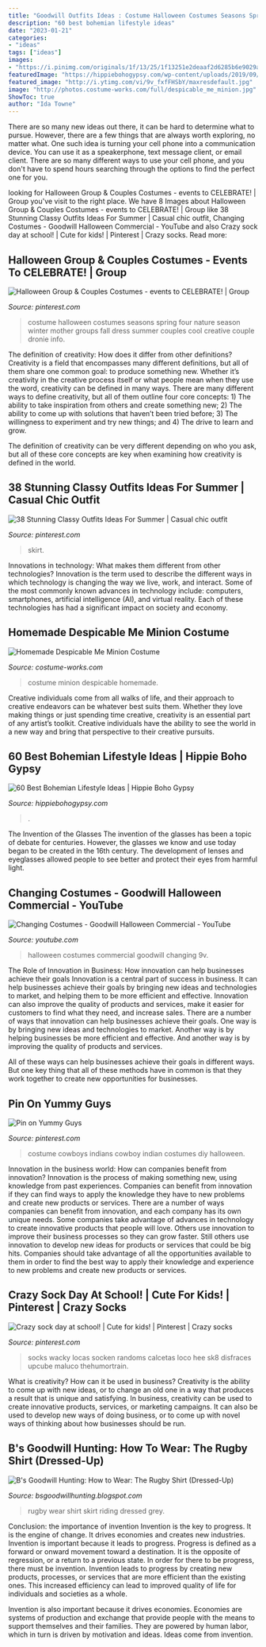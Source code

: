 ```yaml
---
title: "Goodwill Outfits Ideas : Costume Halloween Costumes Seasons Spring Four Nature Season Winter Mother Groups Fall Dress Summer Couples Cool Creative Couple Dronie Info"
description: "60 best bohemian lifestyle ideas"
date: "2023-01-21"
categories:
- "ideas"
tags: ["ideas"]
images:
- "https://i.pinimg.com/originals/1f/13/25/1f13251e2deaaf2d6285b6e9029acb6e.jpg"
featuredImage: "https://hippiebohogypsy.com/wp-content/uploads/2019/09/Bohemian-Lifestyle-44.jpg"
featured_image: "http://i.ytimg.com/vi/9v_fxfFHSbY/maxresdefault.jpg"
image: "http://photos.costume-works.com/full/despicable_me_minion.jpg"
ShowToc: true
author: "Ida Towne"
---
```



There are so many new ideas out there, it can be hard to determine what to pursue. However, there are a few things that are always worth exploring, no matter what. One such idea is turning your cell phone into a communication device. You can use it as a speakerphone, text message client, or email client. There are so many different ways to use your cell phone, and you don't have to spend hours searching through the options to find the perfect one for you.

	

		
looking for Halloween Group &amp; Couples Costumes - events to CELEBRATE! | Group you've visit to the right place. We have 8 Images about Halloween Group &amp; Couples Costumes - events to CELEBRATE! | Group like 38 Stunning Classy Outfits Ideas For Summer | Casual chic outfit, Changing Costumes - Goodwill Halloween Commercial - YouTube and also Crazy sock day at school! | Cute for kids! | Pinterest | Crazy socks. Read more:
		
    
## Halloween Group &amp; Couples Costumes - Events To CELEBRATE! | Group

<img loading=lazy src="https://i.pinimg.com/originals/1f/13/25/1f13251e2deaaf2d6285b6e9029acb6e.jpg" onerror="this.onerror=null;this.src='https://tse1.mm.bing.net/th?id=OIP.losTA5LqdSPo5vz1LCYViAEnDT&amp;pid=15.1';" alt="Halloween Group &amp; Couples Costumes - events to CELEBRATE! | Group">

_Source: pinterest.com_

>costume halloween costumes seasons spring four nature season winter mother groups fall dress summer couples cool creative couple dronie info. 

	

The definition of creativity: How does it differ from other definitions?
Creativity is a field that encompasses many different definitions, but all of them share one common goal: to produce something new. Whether it’s creativity in the creative process itself or what people mean when they use the word, creativity can be defined in many ways. 
There are many different ways to define creativity, but all of them outline four core concepts: 1) The ability to take inspiration from others and create something new; 2) The ability to come up with solutions that haven’t been tried before; 3) The willingness to experiment and try new things; and 4) The drive to learn and grow. 

The definition of creativity can be very different depending on who you ask, but all of these core concepts are key when examining how creativity is defined in the world.

    
## 38 Stunning Classy Outfits Ideas For Summer | Casual Chic Outfit

<img loading=lazy src="https://i.pinimg.com/originals/c2/81/f6/c281f69827e194fb6ff4ab5102874461.jpg" onerror="this.onerror=null;this.src='https://tse1.mm.bing.net/th?id=OIP.INT1eSSLheU5qBh766auagHaQk&amp;pid=15.1';" alt="38 Stunning Classy Outfits Ideas For Summer | Casual chic outfit">

_Source: pinterest.com_

>skirt. 

	

Innovations in technology: What makes them different from other technologies?
Innovation is the term used to describe the different ways in which technology is changing the way we live, work, and interact. Some of the most commonly known advances in technology include: computers, smartphones, artificial intelligence (AI), and virtual reality. Each of these technologies has had a significant impact on society and economy.

    
## Homemade Despicable Me Minion Costume

<img loading=lazy src="http://photos.costume-works.com/full/despicable_me_minion.jpg" onerror="this.onerror=null;this.src='https://tse4.mm.bing.net/th?id=OIP.oNHAtGDJVoM5A48FzJe3CwHaPg&amp;pid=15.1';" alt="Homemade Despicable Me Minion Costume">

_Source: costume-works.com_

>costume minion despicable homemade. 

	

Creative individuals come from all walks of life, and their approach to creative endeavors can be whatever best suits them. Whether they love making things or just spending time creative, creativity is an essential part of any artist’s toolkit. Creative individuals have the ability to see the world in a new way and bring that perspective to their creative pursuits.

    
## 60 Best Bohemian Lifestyle Ideas | Hippie Boho Gypsy

<img loading=lazy src="https://hippiebohogypsy.com/wp-content/uploads/2019/09/Bohemian-Lifestyle-44.jpg" onerror="this.onerror=null;this.src='https://tse3.mm.bing.net/th?id=OIP.s3z0UQL79b4FN5eYHXn-FwHaL3&amp;pid=15.1';" alt="60 Best Bohemian Lifestyle Ideas | Hippie Boho Gypsy">

_Source: hippiebohogypsy.com_

>. 

	

The Invention of the Glasses
The invention of the glasses has been a topic of debate for centuries. However, the glasses we know and use today began to be created in the 16th century. The development of lenses and eyeglasses allowed people to see better and protect their eyes from harmful light.

    
## Changing Costumes - Goodwill Halloween Commercial - YouTube

<img loading=lazy src="http://i.ytimg.com/vi/9v_fxfFHSbY/maxresdefault.jpg" onerror="this.onerror=null;this.src='https://tse3.mm.bing.net/th?id=OIP.j7GPTYUvVOm_J7AdrcuaKwHaEK&amp;pid=15.1';" alt="Changing Costumes - Goodwill Halloween Commercial - YouTube">

_Source: youtube.com_

>halloween costumes commercial goodwill changing 9v. 

	

The Role of Innovation in Business: How innovation can help businesses achieve their goals
Innovation is a central part of success in business. It can help businesses achieve their goals by bringing new ideas and technologies to market, and helping them to be more efficient and effective. Innovation can also improve the quality of products and services, make it easier for customers to find what they need, and increase sales.
There are a number of ways that innovation can help businesses achieve their goals. One way is by bringing new ideas and technologies to market. Another way is by helping businesses be more efficient and effective. And another way is by improving the quality of products and services.

All of these ways can help businesses achieve their goals in different ways. But one key thing that all of these methods have in common is that they work together to create new opportunities for businesses.

    
## Pin On Yummy Guys

<img loading=lazy src="https://i.pinimg.com/736x/76/d9/1b/76d91b56931c2c9746ec3cca7ad47322--cowboy-and-indian-costume-indian-costumes.jpg" onerror="this.onerror=null;this.src='https://tse1.mm.bing.net/th?id=OIP.gtKYR00_S9gSYUUR38eCJgHaKP&amp;pid=15.1';" alt="Pin on Yummy Guys">

_Source: pinterest.com_

>costume cowboys indians cowboy indian costumes diy halloween. 

	

Innovation in the business world: How can companies benefit from innovation?
Innovation is the process of making something new, using knowledge from past experiences. Companies can benefit from innovation if they can find ways to apply the knowledge they have to new problems and create new products or services. There are a number of ways companies can benefit from innovation, and each company has its own unique needs. Some companies take advantage of advances in technology to create innovative products that people will love. Others use innovation to improve their business processes so they can grow faster. Still others use innovation to develop new ideas for products or services that could be big hits. Companies should take advantage of all the opportunities available to them in order to find the best way to apply their knowledge and experience to new problems and create new products or services.

    
## Crazy Sock Day At School! | Cute For Kids! | Pinterest | Crazy Socks

<img loading=lazy src="https://i.pinimg.com/564x/3a/5b/d2/3a5bd22797547914f7d5e0f9ad555468--silly-socks-day-crazy-socks-diy-kids.jpg?b=t" onerror="this.onerror=null;this.src='https://tse2.mm.bing.net/th?id=OIP.N7SwoXRGOmdxFgg-nxwodAHaNK&amp;pid=15.1';" alt="Crazy sock day at school! | Cute for kids! | Pinterest | Crazy socks">

_Source: pinterest.com_

>socks wacky locas socken randoms calcetas loco hee sk8 disfraces upcube maluco thehumortrain. 

	

What is creativity? How can it be used in business?
Creativity is the ability to come up with new ideas, or to change an old one in a way that produces a result that is unique and satisfying. In business, creativity can be used to create innovative products, services, or marketing campaigns. It can also be used to develop new ways of doing business, or to come up with novel ways of thinking about how businesses should be run.

    
## B&#039;s Goodwill Hunting: How To Wear: The Rugby Shirt (Dressed-Up)

<img loading=lazy src="https://4.bp.blogspot.com/-YlQPxL6qqWs/UP5ztJofu-I/AAAAAAAACJU/8mD7hT0RWso/s1600/IMG_1343.JPG" onerror="this.onerror=null;this.src='https://tse3.mm.bing.net/th?id=OIP.P7RGJbSGxIS0PLjzzRAitwHaJ4&amp;pid=15.1';" alt="B&#039;s Goodwill Hunting: How to Wear: The Rugby Shirt (Dressed-Up)">

_Source: bsgoodwillhunting.blogspot.com_

>rugby wear shirt skirt riding dressed grey. 

	

Conclusion: the importance of invention
Invention is the key to progress. It is the engine of change. It drives economies and creates new industries.
Invention is important because it leads to progress. Progress is defined as a forward or onward movement toward a destination. It is the opposite of regression, or a return to a previous state. In order for there to be progress, there must be invention. Invention leads to progress by creating new products, processes, or services that are more efficient than the existing ones. This increased efficiency can lead to improved quality of life for individuals and societies as a whole.

Invention is also important because it drives economies. Economies are systems of production and exchange that provide people with the means to support themselves and their families. They are powered by human labor, which in turn is driven by motivation and ideas. Ideas come from invention.

